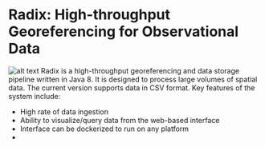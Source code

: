 # Radix: High-throughput Georeferencing for Observational Data
![alt text](https://raw.githubusercontent.com/maxr1876/Radix/apple-touch-icon-precomposed.png)
Radix is a high-throughput georeferencing and data storage pipeline written in Java 8. It is designed to process large volumes of spatial data. The current version supports data in CSV format. Key features of the system include:
- High rate of data ingestion
- Ability to visualize/query data from the web-based interface
- Interface can be dockerized to run on any platform
- 
